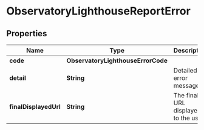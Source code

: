 

# ObservatoryLighthouseReportError


## Properties

| Name | Type | Description | Notes |
|------------ | ------------- | ------------- | -------------|
|**code** | **ObservatoryLighthouseErrorCode** |  |  [optional] |
|**detail** | **String** | Detailed error message. |  [optional] |
|**finalDisplayedUrl** | **String** | The final URL displayed to the user. |  [optional] |




